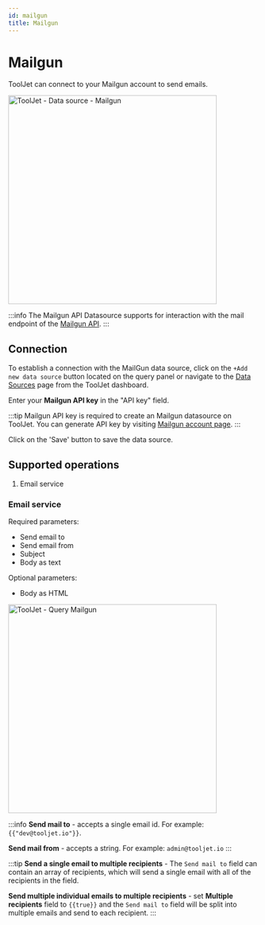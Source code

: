 ```yaml
---
id: mailgun
title: Mailgun
---
```


# Mailgun

ToolJet can connect to your Mailgun account to send emails.

<img class="screenshot-full" src="/img/datasource-reference/mailgun/mailgun-datasource.png" alt="ToolJet - Data source - Mailgun" height="420" />

:::info
The Mailgun API Datasource supports for interaction with the mail endpoint of the [Mailgun API](https://documentation.mailgun.com/en/latest/api-intro.html#authentication-1).
:::

## Connection

To establish a connection with the MailGun data source, click on the `+Add new data source` button located on the query panel or navigate to the [Data Sources](https://docs.tooljet.com/docs/data-sources/overview) page from the ToolJet dashboard.

Enter your **Mailgun API key** in the "API key" field.

:::tip
Mailgun API key is required to create an Mailgun datasource on ToolJet. You can generate API key by visiting [Mailgun account page](https://app.mailgun.com/app/account/security/api_keys).
:::

Click on the 'Save' button to save the data source.

## Supported operations

1.  Email service

### Email service

Required parameters:

- Send email to
- Send email from
- Subject
- Body as text

Optional parameters:

- Body as HTML

<img class="screenshot-full" src="/img/datasource-reference/MailGun/mailgun_query_body.png" alt="ToolJet - Query Mailgun" height="420"/>

:::info
**Send mail to** - accepts a single email id.
For example:
`{{"dev@tooljet.io"}}`.

**Send mail from** - accepts a string.
For example: `admin@tooljet.io`
:::

:::tip
**Send a single email to multiple recipients** - The `Send mail to` field can contain an array of recipients, which will send a single email with all of the recipients in the field.

**Send multiple individual emails to multiple recipients** - set <b>Multiple recipients</b> field to `{{true}}` and the `Send mail to` field will be split into multiple emails and send to each recipient.
:::
